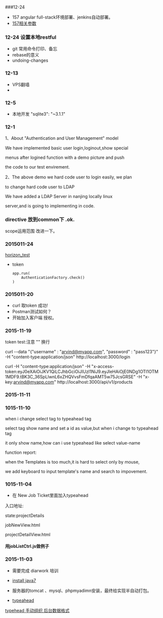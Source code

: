 ###12-24
*	157 angular full-stack环境部署、jenkins自动部署。
*	[157相关参数](https://github.com/jnuc093/demo/blob/master/blog/vps.md)

### 12-24 设置本地restful
*	git 常用命令打印、备忘
*	rebase的意义
*	undoing-changes

### 12-13
*	VPS翻墙
*

### 12-5

*	本地开发      "sqlite3": "~3.1.1"


### 12-1

1、About "Authentication and User Management" model

We have implemented basic user login,loginout,show special

menus after logined function with a demo picture and push

the code to our test envirement.

2、The above demo we hard code user to login easily, we plan

to change hard code user to LDAP

We have added a LDAP Server in nanjing locally linux

server,and is going to implementing in code.





### directive 放到common下 .ok.

scope运用范围 改进一下。

### 2015011-24

[horizon_test](https://bitbucket.org/nj_dev/horizon_test/branch/nj/develop)

*	token

		app.run(
			AuthenticationFactory.check()
		)

### 2015011-20

*	curl 取token 成功!
*	Postman测试如何？
*	开始加入客户端 授权。

### 2015-11-19

token test:注意 "" 换行

curl --data "{\"username\" : \"arvind@myapp.com\", \"password\" : \"pass123\"}" -H "content-type:application/json" http://localhost:3000/login

curl -H "content-type:application/json" -H "x-access-token:eyJ0eXAiOiJKV1QiLCJhbGciOiJIUzI1NiJ9.eyJleHAiOjE0NDg1OTI1OTM1MDF9.tBK3C_36SpLlwnL6xZHQVvsFmDfqaAMT5w75JcsGRSE" -H "x-key:arvind@myapp.com" http://localhost:3000/api/v1/products

### 2015-11-11

### 1015-11-10

when i change select tag to typeahead tag

select tag show name and set a id as value,but when i change to typeahead tag

it only show name,how can i use typeahead like select value-name

function report:

when the Templates is too much,it is hard to select only by mouse,

we add keyboard to input template's name and search to impovement.

### 1015-11-04

*	在 New Job Ticket里面加入typeahead

入口地址:

state:projectDetails

jobNewView.html

projectDetailView.html

#### 用jobListCtrl.js做例子

### 2015-11-03

*	需要完成 diarwork 培训
*	[install java7](http://stackoverflow.com/questions/16263556/installing-java-7-on-ubuntu)

*	服务器的tomcat 、mysql、phpmyadimn安装，最终给实现半自动打包。

*	[typeahead](http://ryanchenkie.com/typeahead-part-1/)

[typehead 手动组织 后台数据格式](http://plnkr.co/edit/ujro6HMdmZu6RN55ftOx?p=preview)
